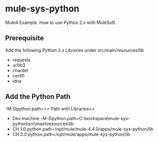 # mule-sys-python
Mule4 Example. How to use Python 2.x with MuleSoft

## Prerequisite

Add the following Python 2.x Libraries under src/main/resources/lib
- requests
- urllib3
- chardet
- certifi
- idna

## Add the Python Path

-M-Dpython.path=<< Path with Libraries>>

- Dev machine -M-Dpython.path=C:\workspace\mule-sys-python\src\main\resources\lib
- CH 1.0 python.path=/opt/mule/mule-4.4.0/apps/mule-sys-python/lib
- CH 2.0 python.path=/opt/mule/apps/mule-sys-python/lib
